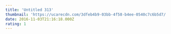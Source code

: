 ```yaml
---
title: 'Untitled 313'
thumbnail: 'https://ucarecdn.com/3dfeb4b9-03bb-4f58-b4ee-0540c7c6b5d7/'
date: 2016-11-03T21:16:18.000Z
rating: 1
---
```

